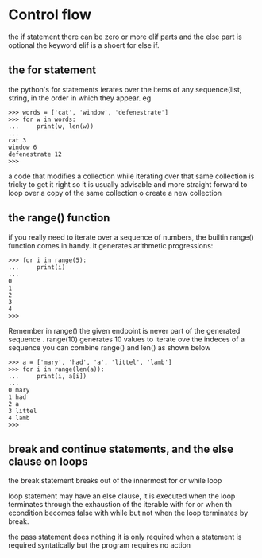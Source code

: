 # Control flow
the if statement
there can be zero or more elif parts and the else part is optional
the keyword elif is a shoert for else if.

## the for statement
the python's for statements ierates over the items of any sequence(list, string, in the order in which they appear.
eg
```
>>> words = ['cat', 'window', 'defenestrate']
>>> for w in words:
...     print(w, len(w))
... 
cat 3
window 6
defenestrate 12
>>> 

```
a code that modifies a collection while iterating over that same collection is tricky to get it right so it is usually advisable and more straight forward to loop over a copy of the same collection o create a new collection

## the range() function
if you really need to iterate over a sequence of numbers, the builtin range() function comes in handy. it generates arithmetic progressions:
```
>>> for i in range(5):
...     print(i)
... 
0
1
2
3
4
>>> 
```
Remember in range() the given endpoint is never part of the generated sequence .
range(10) generates 10 values
to iterate ove the indeces of a sequence you can combine range() and len() as shown below
```
>>> a = ['mary', 'had', 'a', 'littel', 'lamb']
>>> for i in range(len(a)):
...     print(i, a[i])
... 
0 mary
1 had
2 a
3 littel
4 lamb
>>> 
```
## break and continue statements, and the else clause on loops

the break statement breaks out of the innermost for or while loop

loop statement may have an else clause, it is executed when the loop terminates through the exhaustion of the iterable with for or when th econdition becomes false with while but not when the loop terminates by break.

the pass statement does nothing it is only required when a statement is required syntatically but the program requires no action



